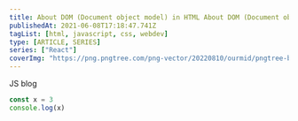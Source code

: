 ```yaml
---
title: About DOM (Document object model) in HTML About DOM (Document object model) in HTML About DOM (Document object model) in HTML
publishedAt: 2021-06-08T17:18:47.741Z
tagList: [html, javascript, css, webdev]
type: [ARTICLE, SERIES]
series: ["React"]
coverImg: "https://png.pngtree.com/png-vector/20220810/ourmid/pngtree-blogging-concept-picture-writer-laptop-png-image_5722986.png"
---
```


JS blog

```javascript
const x = 3
console.log(x)
```

